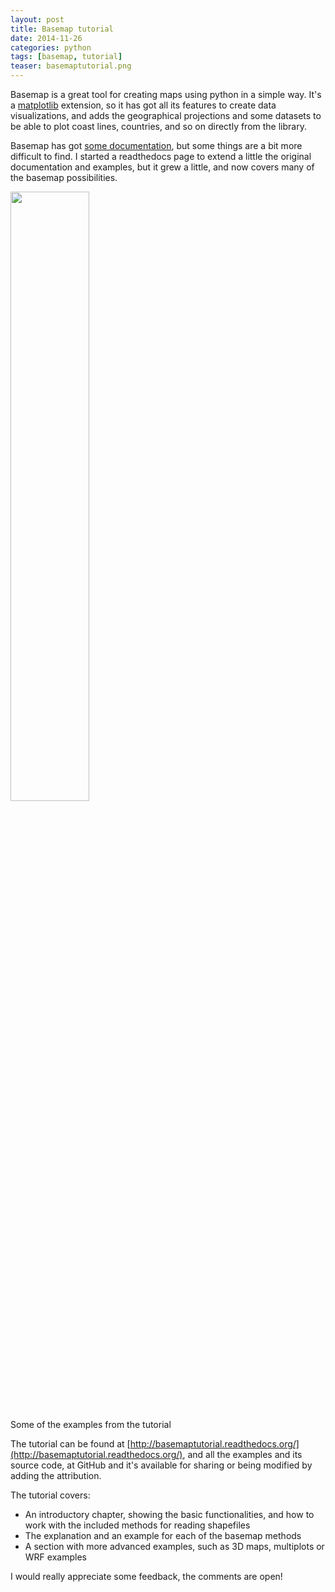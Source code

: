```yaml
---
layout: post
title: Basemap tutorial
date: 2014-11-26
categories: python
tags: [basemap, tutorial]
teaser: basemaptutorial.png
---
```


Basemap is a great tool for creating maps using python in a simple way. It's a [matplotlib](http://matplotlib.org/) extension, so it has got all its features to create data visualizations, and adds the geographical projections and some datasets to be able to plot coast lines, countries, and so on directly from the library.

Basemap has got [some documentation](http://matplotlib.org/basemap/index.html), but some things are a bit more difficult to find. I started a readthedocs page to extend a little the original documentation and examples, but it grew a little, and now covers many of the basemap possibilities.

<img src="{{ site.baseurl }}/images/python/basemaptutorial.png" width="50%"/>

Some of the examples from the tutorial

The tutorial can be found at [http://basemaptutorial.readthedocs.org/](http://basemaptutorial.readthedocs.org/), and all the examples and its source code, at GitHub and it's available for sharing or being modified by adding the attribution.

The tutorial covers:

- An introductory chapter, showing the basic functionalities, and how to work with the included methods for reading shapefiles
- The explanation and an example for each of the basemap methods
- A section with more advanced examples, such as 3D maps, multiplots or WRF examples

I would really appreciate some feedback, the comments are open!
